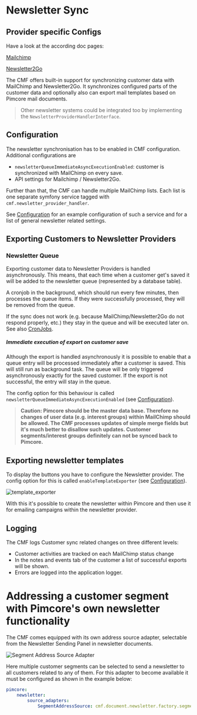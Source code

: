 # Newsletter Sync

## Provider specific Configs
Have a look at the according doc pages:


[Mailchimp](./Mailchimp/README.md)


[Newsletter2Go](./Newsletter2Go/README.md)


The CMF offers built-in support for synchronizing customer data with MailChimp and Newsletter2Go. It synchronizes configured parts of the 
customer data and optionally also can export mail templates based on Pimcore mail documents. 

> Other newsletter systems could be integrated too by implementing the `NewsletterProviderHandlerInterface`.

## Configuration

The newsletter synchronisation has to be enabled in CMF configuration. Additional configurations are
- `newsletterQueueImmediateAsyncExecutionEnabled`: customer is synchronized with MailChimp on every save. 
- API settings for Mailchimp / Newsletter2Go. 

Further than that, the CMF can handle multiple MailChimp lists. Each list is one separate symfony service tagged with 
`cmf.newsletter_provider_handler`. 

See [Configuration](../03_Configuration.md) for an example configuration of such a service and for a list of general 
newsletter related settings.

## Exporting Customers to Newsletter Providers

### Newsletter Queue

Exporting customer data to Newsletter Providers is handled asynchronously. This means, that each time when a customer get's saved it 
will be added to the newsletter queue (represented by a database table).

A cronjob in the background, which should run every few minutes, then processes the queue items. If they were successfully 
processed, they will be removed from the queue. 

If the sync does not work (e.g. because MailChimp/Newsletter2Go do not respond properly, etc.) they stay in the queue and will be 
executed later on. See also [CronJobs](../04_Cronjobs.md).

##### Immediate execution of export on customer save

Although the export is handled asynchronously it is possible to enable that a queue entry will be processed immediately 
after a customer is saved. This will still run as background task. The queue will be only triggered asynchronously exactly 
for the saved customer. If the export is not successful, the entry will stay in the queue. 

The config option for this behaviour is called `newsletterQueueImmediateAsyncExecutionEnabled` 
(see [Configuration](../03_Configuration.md)).


> **Caution: Pimcore should be the master data base. Therefore no changes of user data (e.g. interest groups) within 
MailChimp should be allowed. The CMF processes updates of simple merge fields but it's much better to disallow such updates. 
Customer segments/interest groups definitely can not be synced back to Pimcore.**


## Exporting newsletter templates

To display the buttons you have to configure the Newsletter provider.
The config option for this is called `enableTemplateExporter` 
(see [Configuration](../03_Configuration.md)).

![template_exporter](../img/mailchimp/mailchimp-export-template.png)

With this it's possible to create the newsletter within Pimcore and then use it for emailing campaigns within the newsletter provider.


## Logging

The CMF logs Customer sync related changes on three different levels:
- Customer activities are tracked on each MailChimp status change
- In the notes and events tab of the customer a list of successful exports will be shown.
- Errors are logged into the application logger.  

# Addressing a customer segment with Pimcore's own newsletter functionality

The CMF comes equipped with its own address source adapter, selectable from the Newsletter Sending Panel in newsletter documents.

![Segment Address Source Adapter](../img/SegmentAddressSource.png)

Here multiple customer segments can be selected to send a newsletter to all customers related to any of them.
For this adapter to become available it must be configured as shown in the example below:

```yml
pimcore:
    newsletter:
        source_adapters:
            SegmentAddressSource: cmf.document.newsletter.factory.segmentAddressSource
```


